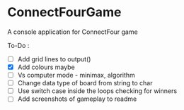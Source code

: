 # ConnectFourGame
A console application for ConnectFour game

To-Do :
- [ ] Add grid lines to output()
- [x] Add colours maybe
- [ ] Vs computer mode - minimax, algorithm
- [ ] Change data type of board from string to char
- [ ] Use switch case inside the loops checking for winners 
- [ ] Add screenshots of gameplay to readme
